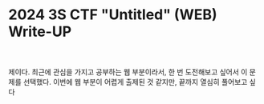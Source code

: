 <!DOCTYPE html>
<html>
<head>
    <link rel="stylesheet" type="text/css" href="style.css">
</head>
<body>
    <h1>2024 3S CTF "Untitled" (WEB) Write-UP</h1>
</body>
<br>
<br>
</html>
제이다. 최근에 관심을 가지고 공부하는 웹 부분이라서, 한 번 도전해보고 싶어서 이 문제를 선택했다. 이번에 웹 부분이 어렵게 출제된 것 같지만, 끝까지 열심히 풀어보고 싶다
